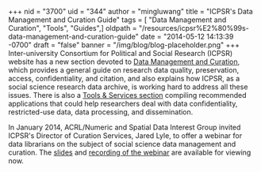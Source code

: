 +++
nid = "3700"
uid = "344"
author = "mingluwang"
title = "ICPSR's Data Management and Curation Guide"
tags = [ "Data Management and Curation", "Tools", "Guides",]
oldpath = "/resources/icpsr%E2%80%99s-data-management-and-curation-guide"
date = "2014-05-12 14:13:39 -0700"
draft = "false"
banner = "/img/blog/blog-placeholder.png"
+++
Inter-university Consortium for Political and Social Research (ICPSR)
website has a new section devoted to [Data Management and
Curation](http://www.icpsr.umich.edu/icpsrweb/content/datamanagement/index.html),
which provides a general guide on research data quality, preservation,
access, confidentiality, and citation, and also explains how ICPSR, as a
social science research data archive, is working hard to address all
these issues. There is also a [Tools & Services
section](http://www.icpsr.umich.edu/icpsrweb/content/datamanagement/tools.html)
compiling recommended applications that could help researchers deal with
data confidentiality, restricted-use data, data processing, and
dissemination.

In January 2014, ACRL/Numeric and Spatial Data Interest Group invited
ICPSR's Director of Curation Services, Jared Lyle, to offer a webinar
for data librarians on the subject of social science data management and
curation. The
[slides](http://connect.ala.org/file-manager/download/group/85286/Webinar%20Slides/20140113_acrl_lyle.pptx)
and [recording of the webinar](http://youtu.be/V2GyfCjzCkA) are
available for viewing now.
